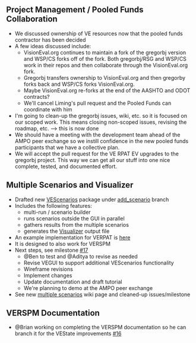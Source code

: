 
## Project Management  / Pooled Funds Collaboration
  - We discussed ownership of VE resources now that the pooled funds contractor has been decided
  - A few ideas discussed include:
    - VisionEval.org continues to maintain a fork of the gregorbj version and WSP/CS forks off of the fork.  Both gregorbj/RSG and WSP/CS work in their repos and then collaborate through the VisionEval.org fork.
    - Gregorbj transfers ownership to VisionEval.org and then gregorby forks back and WSP/CS forks VisionEval.org.
    - Maybe VisionEval.org re-forks at the end of the AASHTO and ODOT contracts?
    - We'll cancel Liming's pull request and the Pooled Funds can coordinate with him 
  - I'm going to clean-up the gregorbj issues, wiki, etc. so it is focused on our scoped work.  This means closing non-scoped issues, revising the roadmap, etc.  --> this is now done
  - We should have a meeting with the development team ahead of the AMPO peer exchange so we instill confidence in the new pooled funds participants that we have a collective plan.
  - We will accept the pull request for the VE RPAT EV upgrades to the gregorbj project.  This way we can get all our stuff into one nice complete, tested, and documented effort.

## Multiple Scenarios and Visualizer
  - Drafted new [VEScenarios](https://github.com/gregorbj/VisionEval/tree/add_scenario/sources/modules/VEScenario) package under [add_scenario](https://github.com/gregorbj/VisionEval/tree/add_scenario) branch
  - Includes the following features:
    - multi-run / scenario builder
    - runs scenarios outside the GUI in parallel 
    - gathers results from the multiple scenarios
    - generates the [Visualizer](https://github.com/gregorbj/RPAT_Viewer_Pilot) output file
  - An example implementation for VERPAT is [here](https://github.com/gregorbj/VisionEval/tree/add_scenario/sources/models/VERPAT_Scenarios)
  - It is designed to also work for VERSPM
  - Next steps, see milestone [#17](https://github.com/gregorbj/VisionEval/milestone/17)
    - @Ben to test and @Aditya to revise as needed
    - Revise VEGUI to support additional VEScenarios functionality
    - Wireframe revisions
    - Implement changes
    - Update documentation and draft tutorial
    - We're planning to demo at the AMPO peer exchange
  - See new [multiple scenarios](https://github.com/gregorbj/VisionEval/wiki/Multiple-Scenarios) wiki page and cleaned-up issues/milestone
## VERSPM Documentation
  - @Brian working on completing the VERSPM documentation so he can branch it for the VEState improvements [#16](https://github.com/gregorbj/VisionEval/milestone/16)